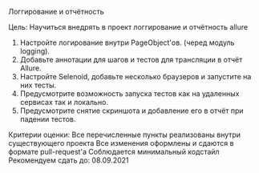 Логгирование и отчётность

Цель:
Научиться внедрять в проект логгирование и отчётность allure

1. Настройте логирование внутри PageObject'ов. (черед модуль logging).
2. Добавьте аннотации для шагов и тестов для трансляции в отчёт Allure.
3. Настройте Selenoid, добавьте несколько браузеров и запустите на них тесты.
4. Предусмотрите возможность запуска тестов как на удаленных сервисах так и локально.
5. Предусмотрите снятие скриншота и добавление его в отчёт при падении тестов.

Критерии оценки:
Все перечисленные пункты реализованы внутри существующего проекта
Все изменения оформлены и сдаются в формате pull-request'a
Соблюдается минимальный кодстайл
Рекомендуем сдать до: 08.09.2021